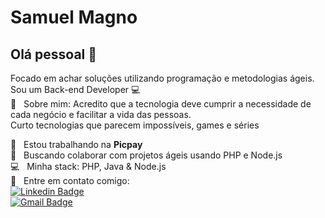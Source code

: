 <!--
# Samuel Magno
## Hi there 👋
-->
<!--
**SamuelMagno/SamuelMagno** is a ✨ _special_ ✨ repository because its `README.md` (this file) appears on your GitHub profile.
Here are some ideas to get you started:
- 🔭 I’m currently working on ...
- 🌱 I’m currently learning ...
- 👯 I’m looking to collaborate on ...
- 🤔 I’m looking for help with ...
- 💬 Ask me about ...
- 📫 How to reach me: ...
- 😄 Pronouns: ...
- ⚡ Fun fact: ...
-->

# Samuel Magno

## Olá pessoal 👋
Focado em achar soluções utilizando programação e metodologias ágeis.
<br/> Sou um Back-end Developer :computer:
 <br/>💬  &nbsp; Sobre mim:
 Acredito que a tecnologia deve cumprir a necessidade de cada negócio e facilitar a vida das pessoas.
 <br/> Curto tecnologias que parecem impossíveis, games e séries

 :rocket:  &nbsp; Estou trabalhando na **Picpay**
 <br/> :pencil: &nbsp; Buscando colaborar com projetos ágeis usando PHP e Node.js<!--<br/> :books: &nbsp; Aprendendo: Design Patterns -->
 <br/> :computer: &nbsp; Minha stack: PHP, Java & Node.js
 <br/> :email: &nbsp; Entre em contato comigo:
 <br/>
[![Linkedin Badge](https://img.shields.io/badge/-SamuelMagno-blue?style=for-the-badge&logo=Linkedin&logoColor=white&link=https://www.linkedin.com/in/samuelmagno/)](https://www.linkedin.com/in/samuelmagno/) 
 <br/>
 [![Gmail Badge](https://img.shields.io/badge/-samuelrtfmagno@gmail.com-c14438?style=for-the-badge&logo=Gmail&logoColor=white&link=mailto:samuelrtfmagno@gmail.com)](mailto:samuelrtfmagno@gmail.com)
